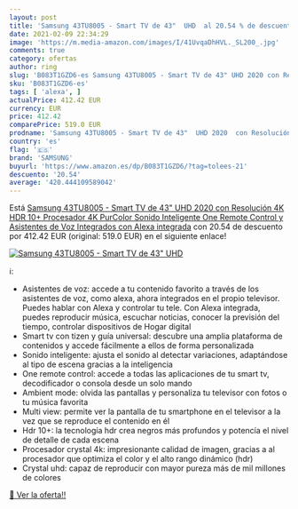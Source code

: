```yaml
---
layout: post
title: 'Samsung 43TU8005 - Smart TV de 43"  UHD  al 20.54 % de descuento'
date: 2021-02-09 22:34:29
image: 'https://m.media-amazon.com/images/I/41UvqaDhHVL._SL200_.jpg'
comments: true
category: ofertas
author: ring
slug: 'B083T1GZD6-es Samsung 43TU8005 - Smart TV de 43" UHD 2020 con Resolución...'
sku: 'B083T1GZD6-es'
tags: [ 'alexa', ]
actualPrice: 412.42 EUR
currency: EUR
price: 412.42
comparePrice: 519.0 EUR
prodname: 'Samsung 43TU8005 - Smart TV de 43"  UHD 2020  con Resolución 4K  HDR 10+  Procesador 4K  PurColor  Sonido Inteligente  One Remote Control y Asistentes de Voz Integrados  con Alexa integrada'
country: 'es'
flag: '🇪🇸'
brand: 'SAMSUNG'
buyurl: 'https://www.amazon.es/dp/B083T1GZD6/?tag=tolees-21'
descuento: '20.54'
average: '420.444109589042'
---
```


Está [Samsung 43TU8005 - Smart TV de 43"  UHD 2020  con Resolución 4K  HDR 10+  Procesador 4K  PurColor  Sonido Inteligente  One Remote Control y Asistentes de Voz Integrados  con Alexa integrada](https://www.amazon.es/dp/B083T1GZD6/?tag=tolees-21) con 20.54 de descuento por 412.42 EUR (original: 519.0 EUR) en el siguiente enlace!

[![Samsung 43TU8005 - Smart TV de 43"  UHD ](https://m.media-amazon.com/images/I/41UvqaDhHVL._SL200_.jpg)](https://www.amazon.es/dp/B083T1GZD6/?tag=tolees-21)

ℹ️:

- Asistentes de voz: accede a tu contenido favorito a través de los asistentes de voz, como alexa, ahora integrados en el propio televisor. Puedes hablar con Alexa y controlar tu tele. Con Alexa integrada, puedes reproducir música, escuchar noticias, conocer la previsión del tiempo, controlar dispositivos de Hogar digital
- Smart tv con tizen y guía universal: descubre una amplia plataforma de contenidos y accede fácilmente a ellos de forma personalizada
- Sonido inteligente: ajusta el sonido al detectar variaciones, adaptándose al tipo de escena gracias a la inteligencia
- One remote control: accede a todas las aplicaciones de tu smart tv, decodificador o consola desde un solo mando
- Ambient mode: olvida las pantallas y personaliza tu televisor con fotos o tu música favorita
- Multi view: permite ver la pantalla de tu smartphone en el televisor a la vez que se reproduce el contenido en él
- Hdr 10+: la tecnología hdr crea negros más profundos y potencía el nivel de detalle de cada escena
- Procesador crystal 4k: impresionante calidad de imagen, gracias a al procesador que optimiza el color y el alto rango dinámico (hdr)
- Crystal uhd: capaz de reproducir con mayor pureza más de mil millones de colores

[🛒 Ver la oferta!!](https://www.amazon.es/dp/B083T1GZD6/?tag=tolees-21)
